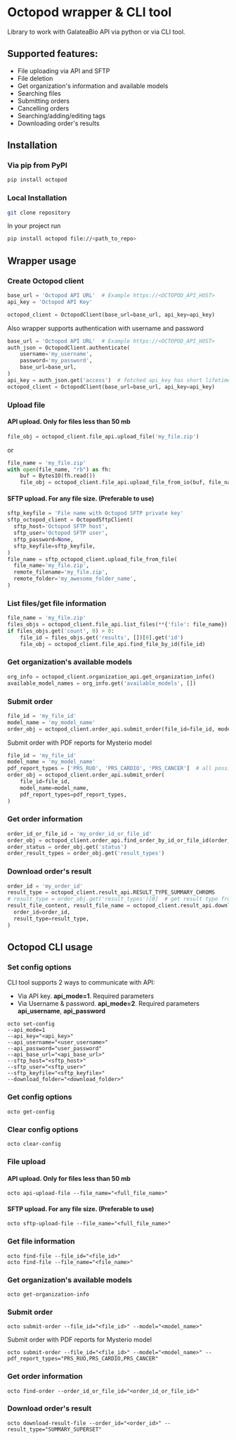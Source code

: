 # Octopod wrapper & CLI tool
Library to work with GalateaBio API via python or via CLI tool.

## Supported features:
* File uploading via API and SFTP
* File deletion
* Get organization's information and available models
* Searching files
* Submitting orders
* Cancelling orders
* Searching/adding/editing tags
* Downloading order's results


## Installation
### Via pip from PyPI
```sh
pip install octopod
```

### Local Installation
```sh
git clone repository
```
In your project run 
```sh
pip install octopod file://<path_to_repo>
```


## Wrapper usage
### Create Octopod client
```python
base_url = 'Octopod API URL'  # Example https://<OCTOPOD_API_HOST>
api_key = 'Octopod API Key'

octopod_client = OctopodClient(base_url=base_url, api_key=api_key)
```

Also wrapper supports authentication with username and password
```python
base_url = 'Octopod API URL'  # Example https://<OCTOPOD_API_HOST>
auth_json = OctopodClient.authenticate(
    username='my_username',
    password='my_password',
    base_url=base_url,
)
api_key = auth_json.get('access')  # fetched api_key has short lifetime!
octopod_client = OctopodClient(base_url=base_url, api_key=api_key)
```

### Upload file
#### API upload. Only for files less than 50 mb
```python
file_obj = octopod_client.file_api.upload_file('my_file.zip')
```
or
```python
file_name = 'my_file.zip'
with open(file_name, "rb") as fh:
    buf = BytesIO(fh.read())
    file_obj = octopod_client.file_api.upload_file_from_io(buf, file_name)
```
#### SFTP upload. For any file size. (Preferable to use)
```python
sftp_keyfile = 'File name with Octopod SFTP private key'
sftp_octopod_client = OctopodSftpClient(
  sftp_host='Octopod SFTP host',
  sftp_user='Octopod SFTP user',
  sftp_password=None,
  sftp_keyfile=sftp_keyfile,
)
file_name = sftp_octopod_client.upload_file_from_file(
  file_name='my_file.zip',
  remote_filename='my_file.zip',
  remote_folder='my_awesome_folder_name',
)
```

### List files/get file information
```python
file_name = 'my_file.zip'
files_objs = octopod_client.file_api.list_files(**{'file': file_name})
if files_objs.get('count', 0) > 0:
    file_id = files_objs.get('results', [])[0].get('id')
    file_obj = octopod_client.file_api.find_file_by_id(file_id)
```

### Get organization's available models
```python
org_info = octopod_client.organization_api.get_organization_info()
available_model_names = org_info.get('available_models', [])
```

### Submit order
```python
file_id = 'my_file_id'
model_name = 'my_model_name'
order_obj = octopod_client.order_api.submit_order(file_id=file_id, model_name=model_name)
```
Submit order with PDF reports for Mysterio model
```python
file_id = 'my_file_id'
model_name = 'my_model_name'
pdf_report_types = ['PRS_RUO', 'PRS_CARDIO', 'PRS_CANCER']  # all possible PDF report types
order_obj = octopod_client.order_api.submit_order(
    file_id=file_id, 
    model_name=model_name, 
    pdf_report_types=pdf_report_types,
)
```

### Get order information
```python
order_id_or_file_id = 'my_order_id_or_file_id'
order_obj = octopod_client.order_api.find_order_by_id_or_file_id(order_id_or_file_id)
order_status = order_obj.get('status')
order_result_types = order_obj.get('result_types')
```

### Download order's result
```python
order_id = 'my_order_id'
result_type = octopod_client.result_api.RESULT_TYPE_SUMMARY_CHROMS  
# result_type = order_obj.get('result_types')[0]  # get result type from order info
result_file_content, result_file_name = octopod_client.result_api.download_result_file(
  order_id=order_id, 
  result_type=result_type,
)
```


## Octopod CLI usage
### Set config options
CLI tool supports 2 ways to communicate with API:
* Via API key. **api_mode=1**. Required parameters
* Via Username & password. **api_mode=2**. Required parameters **api_username**, **api_password**
```shell
octo set-config 
--api_mode=1
--api_key="<api_key>"
--api_username="<user_username>"
--api_password="user_password" 
--api_base_url="<api_base_url>" 
--sftp_host="<sftp_host>" 
--sftp_user="<sftp_user>" 
--sftp_keyfile="<sftp_keyfile>" 
--download_folder="<download_folder>"
```

### Get config options
```shell
octo get-config
```

### Clear config options
```shell
octo clear-config
```

### File upload
#### API upload. Only for files less than 50 mb
```shell
octo api-upload-file --file_name="<full_file_name>"
```
#### SFTP upload. For any file size. (Preferable to use)
```shell
octo sftp-upload-file --file_name="<full_file_name>"
```

### Get file information
```shell
octo find-file --file_id="<file_id>"
octo find-file --file_name="<file_name>"
```

### Get organization's available models
```shell
octo get-organization-info
```

### Submit order
```shell
octo submit-order --file_id="<file_id>" --model="<model_name>"
```
Submit order with PDF reports for Mysterio model
```shell
octo submit-order --file_id="<file_id>" --model="<model_name>" --pdf_report_types="PRS_RUO,PRS_CARDIO,PRS_CANCER"
```

### Get order information
```shell
octo find-order --order_id_or_file_id="<order_id_or_file_id>"
```

### Download order's result
```shell
octo download-result-file --order_id="<order_id>" --result_type="SUMMARY_SUPERSET"
```
